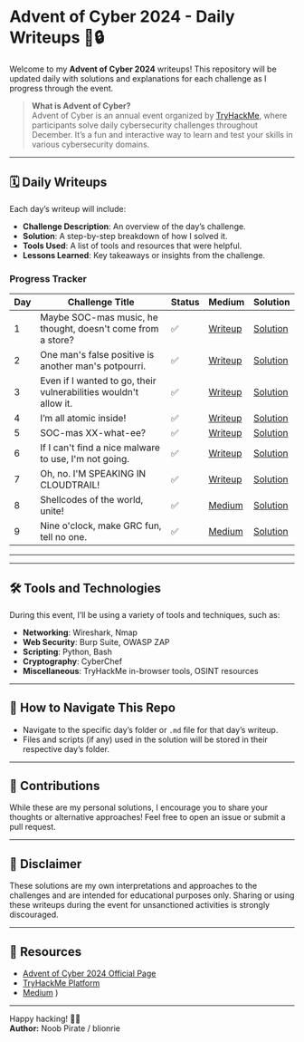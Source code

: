 # Advent of Cyber 2024 - Daily Writeups 🎄🔒

Welcome to my **Advent of Cyber 2024** writeups! This repository will be updated daily with solutions and explanations for each challenge as I progress through the event. 

> **What is Advent of Cyber?**  
> Advent of Cyber is an annual event organized by [TryHackMe](https://tryhackme.com/), where participants solve daily cybersecurity challenges throughout December. It’s a fun and interactive way to learn and test your skills in various cybersecurity domains.

---

## 🗓 Daily Writeups

Each day’s writeup will include:  
- **Challenge Description**: An overview of the day’s challenge.  
- **Solution**: A step-by-step breakdown of how I solved it.  
- **Tools Used**: A list of tools and resources that were helpful.  
- **Lessons Learned**: Key takeaways or insights from the challenge.

### Progress Tracker
| Day | Challenge Title | Status | Medium | Solution |
|-----|-----------------|--------|--------|--------------|
| 1   | Maybe SOC-mas music, he thought, doesn't come from a store? | ✅ | [Writeup](https://4nuxd.medium.com/tryhackme-advent-of-cyber-2024-day-1-maybe-soc-mas-music-he-thought-doesnt-come-from-a-a30c6a091294) | [Solution](./Day1.md) |
| 2   | One man's false positive is another man's potpourri. | ✅ | [Writeup](https://4nuxd.medium.com/tryhackme-advent-of-cyber-2024-day-2-one-mans-false-positive-is-another-man-s-potpourri-296a4cdefeac) | [Solution](./Day2.md) |
| 3   | Even if I wanted to go, their vulnerabilities wouldn't allow it. | ✅ | [Writeup](https://4nuxd.medium.com/tryhackme-advent-of-cyber-2024-day-3-even-if-i-wanted-to-go-their-vulnerabilities-wouldnt-97b2166aa9dd) | [Solution](./Day3.md) |
| 4   | I’m all atomic inside! | ✅ | [Writeup](https://Writeup.com/@yourusername/day4) | [Solution](./Day4.md) |
| 5   | SOC-mas XX-what-ee? | ✅ | [Writeup](https://4nuxd.medium.com/tryhackme-advent-of-cyber-2024-day-5-soc-mas-xx-what-ee-06925b667560) | [Solution](./Day5.md) |
| 6   | If I can't find a nice malware to use, I'm not going. | ✅ | [Writeup](https://4nuxd.medium.com/tryhackme-advent-of-cyber-2024-day-6-if-i-cant-find-a-nice-malware-to-use-i-m-not-going-46c8550c6343) | [Solution](./Day6.md) |
| 7   | Oh, no. I'M SPEAKING IN CLOUDTRAIL! | ✅ | [Writeup](https://4nuxd.medium.com/tryhackme-advent-of-cyber-2024-day-7-oh-no-im-speaking-in-cloudtrail-e20103ae0612) | [Solution](./Day7.md) |
| 8   | Shellcodes of the world, unite! | ✅ | [Medium](https://4nuxd.medium.com/tryhackme-advent-of-cyber-2024-day-8-shellcodes-of-the-world-unite-2f4dca663b14) | [Solution](./Day8.md) |
| 9   | Nine o'clock, make GRC fun, tell no one. | ✅ | [Medium](https://4nuxd.medium.com/tryhackme-advent-of-cyber-2024-day-9-nine-oclock-make-grc-fun-tell-no-one-b60fc25c20c8) | [Solution](./Day9.md) |

---

---

## 🛠 Tools and Technologies
During this event, I’ll be using a variety of tools and techniques, such as:  
- **Networking**: Wireshark, Nmap  
- **Web Security**: Burp Suite, OWASP ZAP  
- **Scripting**: Python, Bash  
- **Cryptography**: CyberChef  
- **Miscellaneous**: TryHackMe in-browser tools, OSINT resources  

---

## 🚀 How to Navigate This Repo
- Navigate to the specific day’s folder or `.md` file for that day’s writeup.  
- Files and scripts (if any) used in the solution will be stored in their respective day’s folder.

---

## 🤝 Contributions
While these are my personal solutions, I encourage you to share your thoughts or alternative approaches! Feel free to open an issue or submit a pull request.  

---

## 📜 Disclaimer
These solutions are my own interpretations and approaches to the challenges and are intended for educational purposes only. Sharing or using these writeups during the event for unsanctioned activities is strongly discouraged.  

---

## 🔗 Resources
- [Advent of Cyber 2024 Official Page](https://tryhackme.com/christmas)  
- [TryHackMe Platform](https://tryhackme.com/)  
- [Medium](https://4nuxd.medium.com)  )  

---

Happy hacking! 🎅🎄  
**Author:**  Noob Pirate / blionrie  
